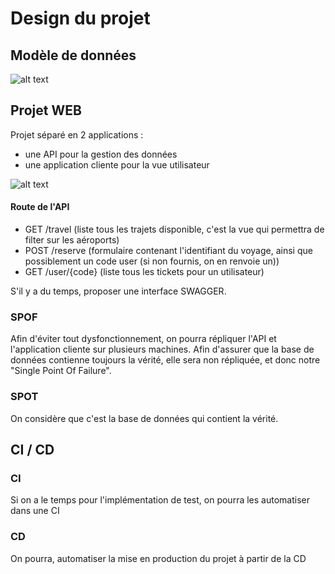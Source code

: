 # Design du projet

## Modèle de données

![alt text](https://i.imgur.com/iLcZOQC.png)

## Projet WEB

Projet séparé en 2 applications : 
- une API pour la gestion des données
- une application cliente pour la vue utilisateur

![alt text](https://i.imgur.com/rBCwrxb.png)

#### Route de l'API

- GET /travel (liste tous les trajets disponible, c'est la vue qui permettra de filter sur les aéroports)
- POST /reserve (formulaire contenant l'identifiant du voyage, ainsi que possiblement un code user (si non fournis, on en renvoie un))
- GET /user/{code} (liste tous les tickets pour un utilisateur)

S'il y a du temps, proposer une interface SWAGGER.

### SPOF

Afin d'éviter tout dysfonctionnement, on pourra répliquer l'API et l'application cliente sur plusieurs machines.
Afin d'assurer que la base de données contienne toujours la vérité, elle sera non répliquée, et donc notre "Single Point Of Failure".

### SPOT

On considère que c'est la base de données qui contient la vérité.

## CI / CD

### CI

Si on a le temps pour l'implémentation de test, on pourra les automatiser dans une CI

### CD

On pourra, automatiser la mise en production du projet à partir de la CD